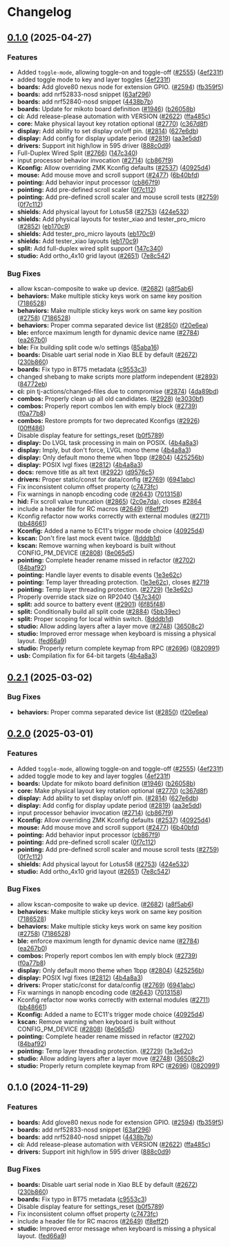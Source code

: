 # Changelog

## [0.1.0](https://github.com/trasteandoconlinux/zmk/compare/v0.2.1...v0.1.0) (2025-04-27)


### Features

* Added `toggle-mode`, allowing toggle-on and toggle-off ([#2555](https://github.com/trasteandoconlinux/zmk/issues/2555)) ([4ef231f](https://github.com/trasteandoconlinux/zmk/commit/4ef231f4bba87151acfbd1cf3babd83b69813e45))
* added toggle mode to key and layer toggles ([4ef231f](https://github.com/trasteandoconlinux/zmk/commit/4ef231f4bba87151acfbd1cf3babd83b69813e45))
* **boards:** Add glove80 nexus node for extension GPIO. ([#2594](https://github.com/trasteandoconlinux/zmk/issues/2594)) ([fb359f5](https://github.com/trasteandoconlinux/zmk/commit/fb359f576619940164ca2e770b49b7b34f13428e))
* **boards:** add nrf52833-nosd snippet ([63af296](https://github.com/trasteandoconlinux/zmk/commit/63af296b6efd8d677d584f372c9da9a4fedaa496))
* **boards:** add nrf52840-nosd snippet ([4438b7b](https://github.com/trasteandoconlinux/zmk/commit/4438b7b835bfd1d4e89cdd955a4ab0fd2e2ae3bf))
* **boards:** Update for mikoto board definition ([#1946](https://github.com/trasteandoconlinux/zmk/issues/1946)) ([b26058b](https://github.com/trasteandoconlinux/zmk/commit/b26058b6c7c83f8d1f095d2f9c6c3998b391a61b))
* **ci:** Add release-please automation with VERSION ([#2622](https://github.com/trasteandoconlinux/zmk/issues/2622)) ([ffa485c](https://github.com/trasteandoconlinux/zmk/commit/ffa485c11b48444acf3adf1e3c1cb3eed16fad94))
* **core:** Make physical layout key rotation optional ([#2770](https://github.com/trasteandoconlinux/zmk/issues/2770)) ([c367d8f](https://github.com/trasteandoconlinux/zmk/commit/c367d8f636f0842b414c2b58df6101761cdd676d))
* **display:** Add ability to set display on/off pin. ([#2814](https://github.com/trasteandoconlinux/zmk/issues/2814)) ([627e6db](https://github.com/trasteandoconlinux/zmk/commit/627e6dbec99211b3d7cce55904fb1c824ed87bf3))
* **display:** Add config for display update period ([#2819](https://github.com/trasteandoconlinux/zmk/issues/2819)) ([aa3e5dd](https://github.com/trasteandoconlinux/zmk/commit/aa3e5dd70fdd1b364fa9ad26f14425be613d180c))
* **drivers:** Support init high/low in 595 driver ([888c0d9](https://github.com/trasteandoconlinux/zmk/commit/888c0d966cd52f3ab5145992f61b14d6262c1951))
* Full-Duplex Wired Split ([#2766](https://github.com/trasteandoconlinux/zmk/issues/2766)) ([147c340](https://github.com/trasteandoconlinux/zmk/commit/147c340c6e8d377304acfdd64dc86cf83ebdfef2))
* input processor behavior invocation ([#2714](https://github.com/trasteandoconlinux/zmk/issues/2714)) ([cb867f9](https://github.com/trasteandoconlinux/zmk/commit/cb867f92dbe4e32675c2137fc6aa914a44ecc8dc))
* **Kconfig:** Allow overriding ZMK Kconfig defaults ([#2537](https://github.com/trasteandoconlinux/zmk/issues/2537)) ([40925d4](https://github.com/trasteandoconlinux/zmk/commit/40925d48e67b3eeaeb3e848a2287ed628de9f674))
* **mouse:** Add mouse move and scroll support ([#2477](https://github.com/trasteandoconlinux/zmk/issues/2477)) ([6b40bfd](https://github.com/trasteandoconlinux/zmk/commit/6b40bfda53571f7a960ccc448aa87f29da7496ac))
* **pointing:** Add behavior input processor ([cb867f9](https://github.com/trasteandoconlinux/zmk/commit/cb867f92dbe4e32675c2137fc6aa914a44ecc8dc))
* **pointing:** Add pre-defined scroll scaler ([0f7c112](https://github.com/trasteandoconlinux/zmk/commit/0f7c11248a1ddb7c6559064c2a1e7a3c446d5d55))
* **pointing:** Add pre-defined scroll scaler and mouse scroll tests ([#2759](https://github.com/trasteandoconlinux/zmk/issues/2759)) ([0f7c112](https://github.com/trasteandoconlinux/zmk/commit/0f7c11248a1ddb7c6559064c2a1e7a3c446d5d55))
* **shields:** Add physical layout for Lotus58 ([#2753](https://github.com/trasteandoconlinux/zmk/issues/2753)) ([424e532](https://github.com/trasteandoconlinux/zmk/commit/424e53210ea16c2287abaf770ebf45be432d841a))
* **shields:** Add physical layouts for tester_xiao and tester_pro_micro ([#2852](https://github.com/trasteandoconlinux/zmk/issues/2852)) ([eb170c9](https://github.com/trasteandoconlinux/zmk/commit/eb170c930f56e3fb3df0b813d987abfd1dc31b9a))
* **shields:** Add tester_pro_micro layouts ([eb170c9](https://github.com/trasteandoconlinux/zmk/commit/eb170c930f56e3fb3df0b813d987abfd1dc31b9a))
* **shields:** Add tester_xiao layouts ([eb170c9](https://github.com/trasteandoconlinux/zmk/commit/eb170c930f56e3fb3df0b813d987abfd1dc31b9a))
* **split:** Add full-duplex wired split support ([147c340](https://github.com/trasteandoconlinux/zmk/commit/147c340c6e8d377304acfdd64dc86cf83ebdfef2))
* **studio:** Add ortho_4x10 grid layout ([#2651](https://github.com/trasteandoconlinux/zmk/issues/2651)) ([7e8c542](https://github.com/trasteandoconlinux/zmk/commit/7e8c542c94908ac011ec7272a5f8ab10d2102632))


### Bug Fixes

* allow kscan-composite to wake up device. ([#2682](https://github.com/trasteandoconlinux/zmk/issues/2682)) ([a8f5ab6](https://github.com/trasteandoconlinux/zmk/commit/a8f5ab67b5d449a2624e2de7ddfb264da778ea6c))
* **behaviors:** Make multiple sticky keys work on same key position ([7186528](https://github.com/trasteandoconlinux/zmk/commit/7186528f77bf077173927c1c8506b4d434e5c371))
* **behaviors:** Make multiple sticky keys work on same key position ([#2758](https://github.com/trasteandoconlinux/zmk/issues/2758)) ([7186528](https://github.com/trasteandoconlinux/zmk/commit/7186528f77bf077173927c1c8506b4d434e5c371))
* **behaviors:** Proper comma separated device list ([#2850](https://github.com/trasteandoconlinux/zmk/issues/2850)) ([f20e6ea](https://github.com/trasteandoconlinux/zmk/commit/f20e6ea7594b49eef1e3acc017529073a0409962))
* **ble:** enforce maximum length for dynamic device name ([#2784](https://github.com/trasteandoconlinux/zmk/issues/2784)) ([ea267b0](https://github.com/trasteandoconlinux/zmk/commit/ea267b0f35f862b882ac568dde6365c3a0c85099))
* **ble:** Fix building split code w/o settings ([85aba16](https://github.com/trasteandoconlinux/zmk/commit/85aba16eec84cf3ad142945b22ab5cbe10a09f17))
* **boards:** Disable uart serial node in Xiao BLE by default ([#2672](https://github.com/trasteandoconlinux/zmk/issues/2672)) ([230b860](https://github.com/trasteandoconlinux/zmk/commit/230b860f31063774c3bcc19afb6f92479462de24))
* **boards:** Fix typo in BT75 metadata ([c9553c3](https://github.com/trasteandoconlinux/zmk/commit/c9553c31e3a3f39964391b006492995b5bb09c39))
* changed shebang to make scripts more platform independent ([#2893](https://github.com/trasteandoconlinux/zmk/issues/2893)) ([84772eb](https://github.com/trasteandoconlinux/zmk/commit/84772ebf14e5a7c67ba573a61f0a50048802c799))
* **ci:** pin tj-actions/changed-files due to compromise ([#2874](https://github.com/trasteandoconlinux/zmk/issues/2874)) ([4da89bd](https://github.com/trasteandoconlinux/zmk/commit/4da89bd99716bf6c1d7d788f3cdaec4cee7403e9))
* **combos:** Properly clean up all old candidates. ([#2928](https://github.com/trasteandoconlinux/zmk/issues/2928)) ([e3030bf](https://github.com/trasteandoconlinux/zmk/commit/e3030bfcc87b7f511b0ebe993fb1f1f06215982e))
* **combos:** Properly report combos len with emply block ([#2739](https://github.com/trasteandoconlinux/zmk/issues/2739)) ([f0a77b8](https://github.com/trasteandoconlinux/zmk/commit/f0a77b888ac482a863386ced08e04660ddacb026))
* **combos:** Restore prompts for two deprecated Kconfigs ([#2926](https://github.com/trasteandoconlinux/zmk/issues/2926)) ([00ff486](https://github.com/trasteandoconlinux/zmk/commit/00ff48693113ed74a3345aa1ac81fdea302b3a09))
* Disable display feature for settings_reset ([b0f5789](https://github.com/trasteandoconlinux/zmk/commit/b0f5789b128f0f5599341398898fdb0e0407b2d3))
* **display:** Do LVGL task processing in main on POSIX. ([4b4a8a3](https://github.com/trasteandoconlinux/zmk/commit/4b4a8a35f3f90f1af75cdf5d9c26b47d4b8dcabb))
* **display:** Imply, but don't force, LVGL mono theme ([4b4a8a3](https://github.com/trasteandoconlinux/zmk/commit/4b4a8a35f3f90f1af75cdf5d9c26b47d4b8dcabb))
* **display:** Only default mono theme when 1bpp ([#2804](https://github.com/trasteandoconlinux/zmk/issues/2804)) ([425256b](https://github.com/trasteandoconlinux/zmk/commit/425256bc0de7ed08802533b170abba78ee90f546))
* **display:** POSIX lvgl fixes ([#2812](https://github.com/trasteandoconlinux/zmk/issues/2812)) ([4b4a8a3](https://github.com/trasteandoconlinux/zmk/commit/4b4a8a35f3f90f1af75cdf5d9c26b47d4b8dcabb))
* **docs:** remove title as alt text ([#2922](https://github.com/trasteandoconlinux/zmk/issues/2922)) ([d9576c5](https://github.com/trasteandoconlinux/zmk/commit/d9576c55346acfc8eed36709aaae28f91e0d06ad))
* **drivers:** Proper static/const for data/config ([#2769](https://github.com/trasteandoconlinux/zmk/issues/2769)) ([6941abc](https://github.com/trasteandoconlinux/zmk/commit/6941abc2afab16502cff9c5149d8dc0fcd5112c9))
* Fix inconsistent column offset property ([c7473fc](https://github.com/trasteandoconlinux/zmk/commit/c7473fc32557d2d384ab78d3acf51a05488f0214))
* Fix warnings in nanopb encoding code ([#2643](https://github.com/trasteandoconlinux/zmk/issues/2643)) ([7013158](https://github.com/trasteandoconlinux/zmk/commit/7013158a6715d94b34e8c471ce25bb5005f3bb49))
* **hid:** Fix scroll value truncation ([#2865](https://github.com/trasteandoconlinux/zmk/issues/2865)) ([2c0e7da](https://github.com/trasteandoconlinux/zmk/commit/2c0e7daced1421c34a9d417b7d3e9bccbf0ebd7f)), closes [#2864](https://github.com/trasteandoconlinux/zmk/issues/2864)
* include a header file for RC macros ([#2649](https://github.com/trasteandoconlinux/zmk/issues/2649)) ([f8eff2f](https://github.com/trasteandoconlinux/zmk/commit/f8eff2fe34609c91211c25113f9d7db09f7d1689))
* Kconfig refactor now works correctly with external modules ([#2711](https://github.com/trasteandoconlinux/zmk/issues/2711)) ([bb48661](https://github.com/trasteandoconlinux/zmk/commit/bb486619a183f6df7fbb4620c80164555a22da0b))
* **Kconfig:** Added a name to EC11's trigger mode choice ([40925d4](https://github.com/trasteandoconlinux/zmk/commit/40925d48e67b3eeaeb3e848a2287ed628de9f674))
* **kscan:** Don't fire last mock event twice. ([8dddb1d](https://github.com/trasteandoconlinux/zmk/commit/8dddb1d9d77d1727a6e2116d12fe5f8de98d0aba))
* **kscan:** Remove warning when keyboard is built without CONFIG_PM_DEVICE ([#2808](https://github.com/trasteandoconlinux/zmk/issues/2808)) ([8e065d5](https://github.com/trasteandoconlinux/zmk/commit/8e065d55b916481ef06ce37cddedb84cf1d15d99))
* **pointing:** Complete header rename missed in refactor ([#2702](https://github.com/trasteandoconlinux/zmk/issues/2702)) ([84baf92](https://github.com/trasteandoconlinux/zmk/commit/84baf929c9bb95f255d4bafd0e57f2ec47455fca))
* **pointing:** Handle layer events to disable events ([1e3e62c](https://github.com/trasteandoconlinux/zmk/commit/1e3e62c13d0666d98831ee302ae2fb17e68196c9))
* **pointing:** Temp layer threading protection. ([1e3e62c](https://github.com/trasteandoconlinux/zmk/commit/1e3e62c13d0666d98831ee302ae2fb17e68196c9)), closes [#2719](https://github.com/trasteandoconlinux/zmk/issues/2719)
* **pointing:** Temp layer threading protection. ([#2729](https://github.com/trasteandoconlinux/zmk/issues/2729)) ([1e3e62c](https://github.com/trasteandoconlinux/zmk/commit/1e3e62c13d0666d98831ee302ae2fb17e68196c9))
* Properly override stack size on RP2040 ([147c340](https://github.com/trasteandoconlinux/zmk/commit/147c340c6e8d377304acfdd64dc86cf83ebdfef2))
* **split:** add source to battery event ([#2901](https://github.com/trasteandoconlinux/zmk/issues/2901)) ([6f85f48](https://github.com/trasteandoconlinux/zmk/commit/6f85f48b19afae04f98e9abacb36ce1425b61f78))
* **split:** Conditionally build all split code ([#2884](https://github.com/trasteandoconlinux/zmk/issues/2884)) ([5bb39ec](https://github.com/trasteandoconlinux/zmk/commit/5bb39ec3eae23055593350cb3689a8240028181e))
* **split:** Proper scoping for local within switch. ([8dddb1d](https://github.com/trasteandoconlinux/zmk/commit/8dddb1d9d77d1727a6e2116d12fe5f8de98d0aba))
* **studio:** Allow adding layers after a layer move ([#2748](https://github.com/trasteandoconlinux/zmk/issues/2748)) ([36508c2](https://github.com/trasteandoconlinux/zmk/commit/36508c27fddfb84d912e0122e313ad3904ceb946))
* **studio:** Improved error message when keyboard is missing a physical layout. ([fed66a9](https://github.com/trasteandoconlinux/zmk/commit/fed66a92d000f4c8e0019d9ccdd167271324e8e9))
* **studio:** Properly return complete keymap from RPC ([#2696](https://github.com/trasteandoconlinux/zmk/issues/2696)) ([0820991](https://github.com/trasteandoconlinux/zmk/commit/0820991901a95ab7a0eb1f1cc608a631d514e26c))
* **usb:** Compilation fix for 64-bit targets ([4b4a8a3](https://github.com/trasteandoconlinux/zmk/commit/4b4a8a35f3f90f1af75cdf5d9c26b47d4b8dcabb))

## [0.2.1](https://github.com/zmkfirmware/zmk/compare/v0.2.0...v0.2.1) (2025-03-02)


### Bug Fixes

* **behaviors:** Proper comma separated device list ([#2850](https://github.com/zmkfirmware/zmk/issues/2850)) ([f20e6ea](https://github.com/zmkfirmware/zmk/commit/f20e6ea7594b49eef1e3acc017529073a0409962))

## [0.2.0](https://github.com/zmkfirmware/zmk/compare/v0.1.0...v0.2.0) (2025-03-01)


### Features

* Added `toggle-mode`, allowing toggle-on and toggle-off ([#2555](https://github.com/zmkfirmware/zmk/issues/2555)) ([4ef231f](https://github.com/zmkfirmware/zmk/commit/4ef231f4bba87151acfbd1cf3babd83b69813e45))
* added toggle mode to key and layer toggles ([4ef231f](https://github.com/zmkfirmware/zmk/commit/4ef231f4bba87151acfbd1cf3babd83b69813e45))
* **boards:** Update for mikoto board definition ([#1946](https://github.com/zmkfirmware/zmk/issues/1946)) ([b26058b](https://github.com/zmkfirmware/zmk/commit/b26058b6c7c83f8d1f095d2f9c6c3998b391a61b))
* **core:** Make physical layout key rotation optional ([#2770](https://github.com/zmkfirmware/zmk/issues/2770)) ([c367d8f](https://github.com/zmkfirmware/zmk/commit/c367d8f636f0842b414c2b58df6101761cdd676d))
* **display:** Add ability to set display on/off pin. ([#2814](https://github.com/zmkfirmware/zmk/issues/2814)) ([627e6db](https://github.com/zmkfirmware/zmk/commit/627e6dbec99211b3d7cce55904fb1c824ed87bf3))
* **display:** Add config for display update period ([#2819](https://github.com/zmkfirmware/zmk/issues/2819)) ([aa3e5dd](https://github.com/zmkfirmware/zmk/commit/aa3e5dd70fdd1b364fa9ad26f14425be613d180c))
* input processor behavior invocation ([#2714](https://github.com/zmkfirmware/zmk/issues/2714)) ([cb867f9](https://github.com/zmkfirmware/zmk/commit/cb867f92dbe4e32675c2137fc6aa914a44ecc8dc))
* **Kconfig:** Allow overriding ZMK Kconfig defaults ([#2537](https://github.com/zmkfirmware/zmk/issues/2537)) ([40925d4](https://github.com/zmkfirmware/zmk/commit/40925d48e67b3eeaeb3e848a2287ed628de9f674))
* **mouse:** Add mouse move and scroll support ([#2477](https://github.com/zmkfirmware/zmk/issues/2477)) ([6b40bfd](https://github.com/zmkfirmware/zmk/commit/6b40bfda53571f7a960ccc448aa87f29da7496ac))
* **pointing:** Add behavior input processor ([cb867f9](https://github.com/zmkfirmware/zmk/commit/cb867f92dbe4e32675c2137fc6aa914a44ecc8dc))
* **pointing:** Add pre-defined scroll scaler ([0f7c112](https://github.com/zmkfirmware/zmk/commit/0f7c11248a1ddb7c6559064c2a1e7a3c446d5d55))
* **pointing:** Add pre-defined scroll scaler and mouse scroll tests ([#2759](https://github.com/zmkfirmware/zmk/issues/2759)) ([0f7c112](https://github.com/zmkfirmware/zmk/commit/0f7c11248a1ddb7c6559064c2a1e7a3c446d5d55))
* **shields:** Add physical layout for Lotus58 ([#2753](https://github.com/zmkfirmware/zmk/issues/2753)) ([424e532](https://github.com/zmkfirmware/zmk/commit/424e53210ea16c2287abaf770ebf45be432d841a))
* **studio:** Add ortho_4x10 grid layout ([#2651](https://github.com/zmkfirmware/zmk/issues/2651)) ([7e8c542](https://github.com/zmkfirmware/zmk/commit/7e8c542c94908ac011ec7272a5f8ab10d2102632))


### Bug Fixes

* allow kscan-composite to wake up device. ([#2682](https://github.com/zmkfirmware/zmk/issues/2682)) ([a8f5ab6](https://github.com/zmkfirmware/zmk/commit/a8f5ab67b5d449a2624e2de7ddfb264da778ea6c))
* **behaviors:** Make multiple sticky keys work on same key position ([7186528](https://github.com/zmkfirmware/zmk/commit/7186528f77bf077173927c1c8506b4d434e5c371))
* **behaviors:** Make multiple sticky keys work on same key position ([#2758](https://github.com/zmkfirmware/zmk/issues/2758)) ([7186528](https://github.com/zmkfirmware/zmk/commit/7186528f77bf077173927c1c8506b4d434e5c371))
* **ble:** enforce maximum length for dynamic device name ([#2784](https://github.com/zmkfirmware/zmk/issues/2784)) ([ea267b0](https://github.com/zmkfirmware/zmk/commit/ea267b0f35f862b882ac568dde6365c3a0c85099))
* **combos:** Properly report combos len with emply block ([#2739](https://github.com/zmkfirmware/zmk/issues/2739)) ([f0a77b8](https://github.com/zmkfirmware/zmk/commit/f0a77b888ac482a863386ced08e04660ddacb026))
* **display:** Only default mono theme when 1bpp ([#2804](https://github.com/zmkfirmware/zmk/issues/2804)) ([425256b](https://github.com/zmkfirmware/zmk/commit/425256bc0de7ed08802533b170abba78ee90f546))
* **display:** POSIX lvgl fixes ([#2812](https://github.com/zmkfirmware/zmk/issues/2812)) ([4b4a8a3](https://github.com/zmkfirmware/zmk/commit/4b4a8a35f3f90f1af75cdf5d9c26b47d4b8dcabb))
* **drivers:** Proper static/const for data/config ([#2769](https://github.com/zmkfirmware/zmk/issues/2769)) ([6941abc](https://github.com/zmkfirmware/zmk/commit/6941abc2afab16502cff9c5149d8dc0fcd5112c9))
* Fix warnings in nanopb encoding code ([#2643](https://github.com/zmkfirmware/zmk/issues/2643)) ([7013158](https://github.com/zmkfirmware/zmk/commit/7013158a6715d94b34e8c471ce25bb5005f3bb49))
* Kconfig refactor now works correctly with external modules ([#2711](https://github.com/zmkfirmware/zmk/issues/2711)) ([bb48661](https://github.com/zmkfirmware/zmk/commit/bb486619a183f6df7fbb4620c80164555a22da0b))
* **Kconfig:** Added a name to EC11's trigger mode choice ([40925d4](https://github.com/zmkfirmware/zmk/commit/40925d48e67b3eeaeb3e848a2287ed628de9f674))
* **kscan:** Remove warning when keyboard is built without CONFIG_PM_DEVICE ([#2808](https://github.com/zmkfirmware/zmk/issues/2808)) ([8e065d5](https://github.com/zmkfirmware/zmk/commit/8e065d55b916481ef06ce37cddedb84cf1d15d99))
* **pointing:** Complete header rename missed in refactor ([#2702](https://github.com/zmkfirmware/zmk/issues/2702)) ([84baf92](https://github.com/zmkfirmware/zmk/commit/84baf929c9bb95f255d4bafd0e57f2ec47455fca))
* **pointing:** Temp layer threading protection. ([#2729](https://github.com/zmkfirmware/zmk/issues/2729)) ([1e3e62c](https://github.com/zmkfirmware/zmk/commit/1e3e62c13d0666d98831ee302ae2fb17e68196c9))
* **studio:** Allow adding layers after a layer move ([#2748](https://github.com/zmkfirmware/zmk/issues/2748)) ([36508c2](https://github.com/zmkfirmware/zmk/commit/36508c27fddfb84d912e0122e313ad3904ceb946))
* **studio:** Properly return complete keymap from RPC ([#2696](https://github.com/zmkfirmware/zmk/issues/2696)) ([0820991](https://github.com/zmkfirmware/zmk/commit/0820991901a95ab7a0eb1f1cc608a631d514e26c))

## 0.1.0 (2024-11-29)


### Features

* **boards:** Add glove80 nexus node for extension GPIO. ([#2594](https://github.com/zmkfirmware/zmk/issues/2594)) ([fb359f5](https://github.com/zmkfirmware/zmk/commit/fb359f576619940164ca2e770b49b7b34f13428e))
* **boards:** add nrf52833-nosd snippet ([63af296](https://github.com/zmkfirmware/zmk/commit/63af296b6efd8d677d584f372c9da9a4fedaa496))
* **boards:** add nrf52840-nosd snippet ([4438b7b](https://github.com/zmkfirmware/zmk/commit/4438b7b835bfd1d4e89cdd955a4ab0fd2e2ae3bf))
* **ci:** Add release-please automation with VERSION ([#2622](https://github.com/zmkfirmware/zmk/issues/2622)) ([ffa485c](https://github.com/zmkfirmware/zmk/commit/ffa485c11b48444acf3adf1e3c1cb3eed16fad94))
* **drivers:** Support init high/low in 595 driver ([888c0d9](https://github.com/zmkfirmware/zmk/commit/888c0d966cd52f3ab5145992f61b14d6262c1951))


### Bug Fixes

* **boards:** Disable uart serial node in Xiao BLE by default ([#2672](https://github.com/zmkfirmware/zmk/issues/2672)) ([230b860](https://github.com/zmkfirmware/zmk/commit/230b860f31063774c3bcc19afb6f92479462de24))
* **boards:** Fix typo in BT75 metadata ([c9553c3](https://github.com/zmkfirmware/zmk/commit/c9553c31e3a3f39964391b006492995b5bb09c39))
* Disable display feature for settings_reset ([b0f5789](https://github.com/zmkfirmware/zmk/commit/b0f5789b128f0f5599341398898fdb0e0407b2d3))
* Fix inconsistent column offset property ([c7473fc](https://github.com/zmkfirmware/zmk/commit/c7473fc32557d2d384ab78d3acf51a05488f0214))
* include a header file for RC macros ([#2649](https://github.com/zmkfirmware/zmk/issues/2649)) ([f8eff2f](https://github.com/zmkfirmware/zmk/commit/f8eff2fe34609c91211c25113f9d7db09f7d1689))
* **studio:** Improved error message when keyboard is missing a physical layout. ([fed66a9](https://github.com/zmkfirmware/zmk/commit/fed66a92d000f4c8e0019d9ccdd167271324e8e9))
